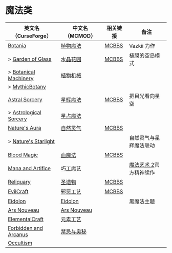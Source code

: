# 魔法类

| 英文名（CurseForge）                                                                        | 中文名（MCMOD）                                     | 相关链接                                              | 备注                                                          |
| ------------------------------------------------------------------------------------------- | --------------------------------------------------- | ----------------------------------------------------- | ------------------------------------------------------------- |
| [Botania](https://www.curseforge.com/minecraft/mc-mods/botania)                             | [植物魔法](https://www.mcmod.cn/class/332.html)     | [MCBBS](https://www.mcbbs.net/thread-722470-1-1.html) | Vazkii 力作                                                   |
| > [Garden of Glass](https://www.curseforge.com/minecraft/mc-mods/botania-garden-of-glass)   | [水晶花园](https://www.mcmod.cn/class/645.html)     | [MCBBS](https://www.mcbbs.net/thread-541959-1-1.html) | 植膜的空岛模式                                                |
| > [Botanical Machinery](https://www.curseforge.com/minecraft/mc-mods/botanical-machinery)   | [植物机械](https://www.mcmod.cn/class/3141.html)    |                                                       |                                                               |
| > [MythicBotany](https://www.curseforge.com/minecraft/mc-mods/mythicbotany)                 |                                                     |                                                       |                                                               |
| [Astral Sorcery](https://www.curseforge.com/minecraft/mc-mods/astral-sorcery)               | [星辉魔法](https://www.mcmod.cn/class/639.html)     | [MCBBS](https://www.mcbbs.net/thread-710454-1-1.html) | 把目光看向星空                                                |
| > [Astrological Sorcery](https://www.curseforge.com/minecraft/mc-mods/astrological-sorcery) | [星占魔法](https://www.mcmod.cn/class/3253.html)    |                                                       |                                                               |
| [Nature's Aura](https://www.curseforge.com/minecraft/mc-mods/natures-aura)                  | [自然灵气](https://www.mcmod.cn/class/1547.html)    | [MCBBS](https://www.mcbbs.net/thread-858351-1-1.html) |                                                               |
| > [Nature's Starlight](https://www.curseforge.com/minecraft/mc-mods/natures-starlight)      |                                                     |                                                       | 自然灵气与星辉魔法联动                                        |
| [Blood Magic](https://www.curseforge.com/minecraft/mc-mods/blood-magic)                     | [血魔法](https://www.mcmod.cn/class/528.html)       | [MCBBS](https://www.mcbbs.net/thread-566726-1-1.html) |                                                               |
| [Mana and Artifice](https://www.curseforge.com/minecraft/mc-mods/mana-and-artifice)         | [巧工魔艺](https://www.mcmod.cn/class/2773.html)    |                                                       | [魔法艺术 2](https://www.mcmod.cn/class/203.html)官方精神续作 |
| [Reliquary](https://www.curseforge.com/minecraft/mc-mods/reliquary-v1-3)                    | [圣遗物](https://www.mcmod.cn/class/525.html)       | [MCBBS](https://www.mcbbs.net/thread-842186-1-1.html) |                                                               |
| [EvilCraft](https://www.curseforge.com/minecraft/mc-mods/evilcraft)                         | [邪恶工艺](https://www.mcmod.cn/class/352.html)     | [MCBBS](https://www.mcbbs.net/thread-420085-1-1.html) |                                                               |
| [Eidolon](https://www.curseforge.com/minecraft/mc-mods/eidolon)                             | [Eidolon](https://www.mcmod.cn/class/3469.html)     |                                                       | 黑魔法主题                                                    |
| [Ars Nouveau](https://www.curseforge.com/minecraft/mc-mods/ars-nouveau)                     | [Ars Nouveau](https://www.mcmod.cn/class/3468.html) |                                                       |                                                               |
| [ElementalCraft](https://www.curseforge.com/minecraft/mc-mods/elemental-craft)              | [元素工艺](https://www.mcmod.cn/class/3504.html)    |                                                       |                                                               |
| [Forbidden and Arcanus](https://www.curseforge.com/minecraft/mc-mods/forbidden-arcanus)     | [禁忌与奥秘](https://www.mcmod.cn/class/2226.html)  |                                                       |                                                               |
| [Occultism](https://www.curseforge.com/minecraft/mc-mods/occultism)                         |                                                     |                                                       |                                                               |
